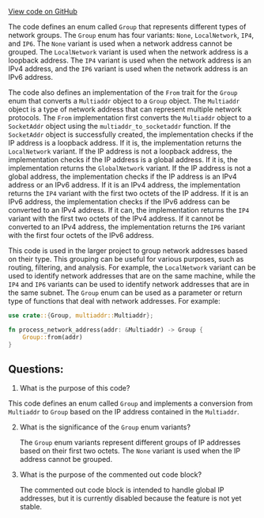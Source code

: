 [View code on GitHub](https://github.com/nervosnetwork/ckb/blob/develop/network/src/network_group.rs)

The code defines an enum called `Group` that represents different types of network groups. The `Group` enum has four variants: `None`, `LocalNetwork`, `IP4`, and `IP6`. The `None` variant is used when a network address cannot be grouped. The `LocalNetwork` variant is used when the network address is a loopback address. The `IP4` variant is used when the network address is an IPv4 address, and the `IP6` variant is used when the network address is an IPv6 address.

The code also defines an implementation of the `From` trait for the `Group` enum that converts a `Multiaddr` object to a `Group` object. The `Multiaddr` object is a type of network address that can represent multiple network protocols. The `From` implementation first converts the `Multiaddr` object to a `SocketAddr` object using the `multiaddr_to_socketaddr` function. If the `SocketAddr` object is successfully created, the implementation checks if the IP address is a loopback address. If it is, the implementation returns the `LocalNetwork` variant. If the IP address is not a loopback address, the implementation checks if the IP address is a global address. If it is, the implementation returns the `GlobalNetwork` variant. If the IP address is not a global address, the implementation checks if the IP address is an IPv4 address or an IPv6 address. If it is an IPv4 address, the implementation returns the `IP4` variant with the first two octets of the IP address. If it is an IPv6 address, the implementation checks if the IPv6 address can be converted to an IPv4 address. If it can, the implementation returns the `IP4` variant with the first two octets of the IPv4 address. If it cannot be converted to an IPv4 address, the implementation returns the `IP6` variant with the first four octets of the IPv6 address.

This code is used in the larger project to group network addresses based on their type. This grouping can be useful for various purposes, such as routing, filtering, and analysis. For example, the `LocalNetwork` variant can be used to identify network addresses that are on the same machine, while the `IP4` and `IP6` variants can be used to identify network addresses that are in the same subnet. The `Group` enum can be used as a parameter or return type of functions that deal with network addresses. For example:

```rust
use crate::{Group, multiaddr::Multiaddr};

fn process_network_address(addr: &Multiaddr) -> Group {
    Group::from(addr)
}
```
## Questions:
 1. What is the purpose of this code?

   This code defines an enum called `Group` and implements a conversion from `Multiaddr` to `Group` based on the IP address contained in the `Multiaddr`.

2. What is the significance of the `Group` enum variants?

   The `Group` enum variants represent different groups of IP addresses based on their first two octets. The `None` variant is used when the IP address cannot be grouped.

3. What is the purpose of the commented out code block?

   The commented out code block is intended to handle global IP addresses, but it is currently disabled because the feature is not yet stable.

